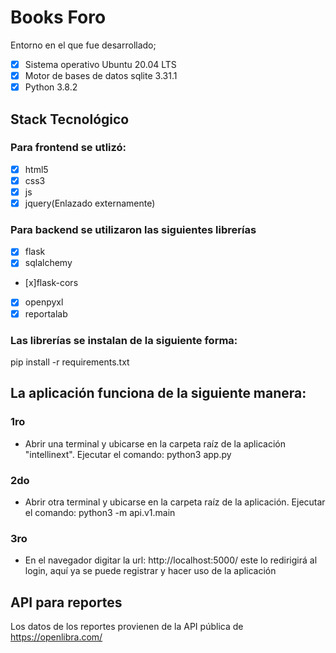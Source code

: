 # Books Foro
Entorno en el que fue desarrollado;

* [x]  Sistema operativo Ubuntu 20.04 LTS
* [x]  Motor de bases de datos sqlite 3.31.1
* [x]  Python 3.8.2

## Stack Tecnológico

### Para frontend se utlizó:
* [x] html5 
* [x] css3
* [x] js 
* [x] jquery(Enlazado externamente)

### Para backend se utilizaron las siguientes librerías
* [x] flask
* [x] sqlalchemy
* [x]flask-cors
* [x] openpyxl
* [x] reportalab

###  Las librerías se instalan de la siguiente forma:

pip install -r requirements.txt

## La aplicación funciona de la siguiente manera:

### 1ro 
- Abrir una terminal y ubicarse en la carpeta raíz de la aplicación "intellinext". 
  Ejecutar el comando: python3 app.py

### 2do
 - Abrir otra terminal y ubicarse en la carpeta raíz de la aplicación. 
   Ejecutar el comando: python3 -m api.v1.main 

### 3ro
- En el navegador digitar la url: http://localhost:5000/  este lo redirigirá al login, aquí ya se puede registrar y hacer uso de la aplicación

## API para reportes

Los datos de los reportes provienen de la API pública de https://openlibra.com/